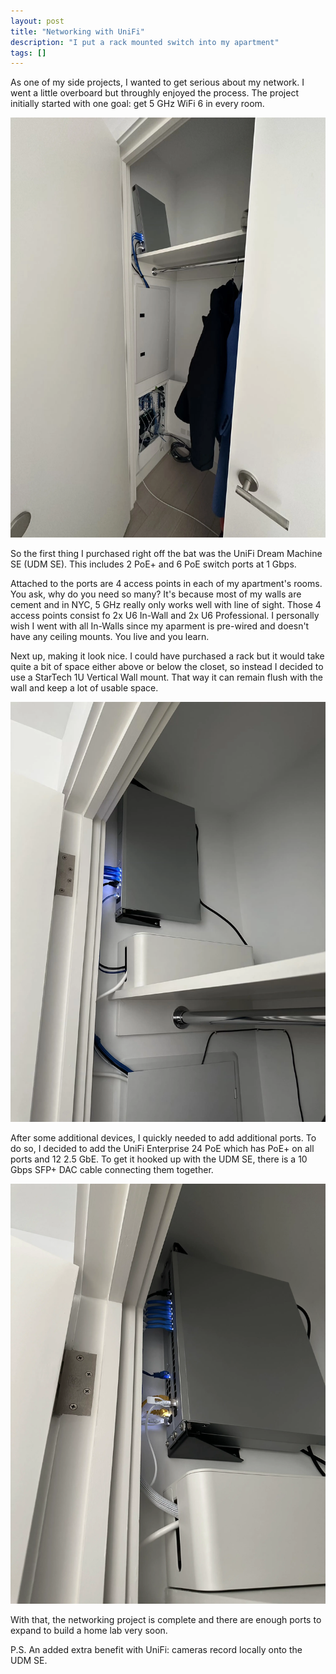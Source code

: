 ```yaml
---
layout: post
title: "Networking with UniFi"
description: "I put a rack mounted switch into my apartment"
tags: []
---
```


As one of my side projects, I wanted to get serious about my network. I went a little overboard but throughly enjoyed the process. The project initially started with one goal: get 5 GHz WiFi 6 in every room.

![](/images/networking/IMG_0371.webp)

So the first thing I purchased right off the bat was the UniFi Dream Machine SE (UDM SE). This includes 2 PoE+ and 6 PoE switch ports at 1 Gbps.

Attached to the ports are 4 access points in each of my apartment's rooms. You ask, why do you need so many? It's because most of my walls are cement and in NYC, 5 GHz really only works well with line of sight. Those 4 access points consist fo 2x U6 In-Wall and 2x U6 Professional. I personally wish I went with all In-Walls since my aparment is pre-wired and doesn't have any ceiling mounts. You live and you learn.

Next up, making it look nice. I could have purchased a rack but it would take quite a bit of space either above or below the closet, so instead I decided to use a StarTech 1U Vertical Wall mount. That way it can remain flush with the wall and keep a lot of usable space.

![](/images/networking/IMG_0426.webp)

After some additional devices, I quickly needed to add additional ports. To do so, I decided to add the UniFi Enterprise 24 PoE which has PoE+ on all ports and 12 2.5 GbE. To get it hooked up with the UDM SE, there is a 10 Gbps SFP+ DAC cable connecting them together.

![](/images/networking/IMG_0628.webp)

With that, the networking project is complete and there are enough ports to expand to build a home lab very soon.

P.S. An added extra benefit with UniFi: cameras record locally onto the UDM SE.
